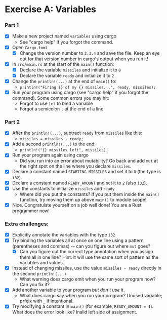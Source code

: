 # Exercise A: Variables

### Part 1
- [x] Make a new project named `variables` using cargo
  - See "cargo help" if you forgot the command.
- [x] Open `Cargo.toml`
  - [x] Change the version number to `2.3.4` and save the file.  Keep an eye out for that version number in cargo's output when you run it!
- [x] In `src/main.rs` at the start of the `main()` function:
  - [x] Declare the variable `missiles` and initialize it to `8`
  - [x] Declare the variable `ready` and initialize it to `2`
- [x] Change the `println!(...)` at the end of `main()` to:
  - `println!("Firing {} of my {} missiles...", ready, missiles);`
- [x] Run your program using cargo (see "cargo help" if you forgot the command).
  Some common errors you may hit:
  - Forgot to use `let` to bind a variable
  - Forgot a semicolon `;` at the end of a line

### Part 2

- [x] After the `println!(...)`, subtract `ready` from `missiles` like this:
  - `missiles = missiles - ready;`
- [x] Add a second `println!(...)` to the end:
  - `println!("{} missiles left", missiles);`
- [x] Run your program again using cargo
  - Did you run into an error about mutability? Go back and add `mut` at the right spot on the line where you declare `missiles`.
- [x] Declare a constant named `STARTING_MISSILES` and set it to `8` (the type is `i32`).
- [x] Declare a constant named `READY_AMOUNT` and set it to `2` (also `i32`).
- [x] Use the constants to initialize `missiles` and `ready`
  - Where did you put the constants?  If you put them inside the `main()` function, try moving them up above `main()` to module scope! 
- [x] Nice. Congratulate yourself on a job well done!  You are a Rust programmer now!

### Extra challenges:
- [x] Explicitly annotate the variables with the type `i32`
- [x] Try binding the variables all at once on one line using a pattern (parentheses and commas) -- can you figure out where `mut` goes?
  - [x] Can you figure out the correct type annotation when you assign them all in one line?  Hint: it will use the same sort of pattern as the variables and values.
- [x] Instead of changing missiles, use the value `missiles - ready` directly in the second `println!(...)`
  - What warning does cargo emit when you run your program now? Can you fix it?
- [x] Add another variable to your program *but don't use it*.
  - What does cargo say when you run your program?
    Unused variable; prfeix with `_` if intentional.
- [x] Try modifying a constant in `main()` (for example, `READY_AMOUNT = 1`). What does the error look like?
  Inalid left side of assignment.
